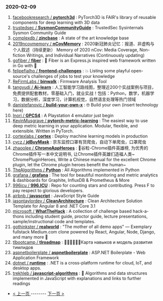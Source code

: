 ### 2020-02-09 
1. [
        facebookresearch /
**pytorch3d**](https://github.com/facebookresearch/pytorch3d) : PyTorch3D is FAIR's library of reusable components for deep learning with 3D data
1. [
        trustedsec /
**SysmonCommunityGuide**](https://github.com/trustedsec/SysmonCommunityGuide) : TrustedSec Sysinternals Sysmon Community Guide
1. [
        complexdb /
**zincbase**](https://github.com/complexdb/zincbase) : A state of the art knowledge base
1. [
        2019ncovmemory /
**nCovMemory**](https://github.com/2019ncovmemory/nCovMemory) : 2020新冠肺炎记忆：报道、非虚构与个人叙述（持续更新） Memory of 2020 nCov: Media Coverage, Non-fiction Writings, and Individual Narratives (Continuously updating)
1. [
        gofiber /
**fiber**](https://github.com/gofiber/fiber) : 🚀 Fiber is an Express.js inspired web framework written in Go with 💖
1. [
        felipefialho /
**frontend-challenges**](https://github.com/felipefialho/frontend-challenges) : 💥 Listing some playful open-source's challenges of jobs to test your knowledge
1. [
        ReFirmLabs /
**binwalk**](https://github.com/ReFirmLabs/binwalk) : Firmware Analysis Tool
1. [
        tangyudi /
**Ai-learn**](https://github.com/tangyudi/Ai-learn) : 人工智能学习路线图，整理近200个实战案例与项目，免费提供配套教材，零基础入门，就业实战！包括：Python，数学，机器学习，数据分析，深度学习，计算机视觉，自然语言处理等热门领域
1. [
        danistefanovic /
**build-your-own-x**](https://github.com/danistefanovic/build-your-own-x) : 🤓 Build your own (insert technology here)
1. [
        Inori /
**GPCS4**](https://github.com/Inori/GPCS4) : A Playstation 4 emulator just begin
1. [
        KevinMusgrave /
**pytorch-metric-learning**](https://github.com/KevinMusgrave/pytorch-metric-learning) : The easiest way to use deep metric learning in your application. Modular, flexible, and extensible. Written in PyTorch.
1. [
        cortexlabs /
**cortex**](https://github.com/cortexlabs/cortex) : Deploy machine learning models in production
1. [
        cycz /
**jdBuyMask**](https://github.com/cycz/jdBuyMask) : 京东监控口罩有货爬虫，自动下单爬虫，口罩爬虫
1. [
        zhaoolee /
**ChromeAppHeroes**](https://github.com/zhaoolee/ChromeAppHeroes) : 🌈谷粒-Chrome插件英雄榜, 为优秀的Chrome插件写一本中文说明书, 让Chrome插件英雄们造福人类~ ChromePluginHeroes, Write a Chinese manual for the excellent Chrome plugin, let the Chrome plugin heroes benefit the human~
1. [
        TheAlgorithms /
**Python**](https://github.com/TheAlgorithms/Python) : All Algorithms implemented in Python
1. [
        grafana /
**grafana**](https://github.com/grafana/grafana) : The tool for beautiful monitoring and metric analytics & dashboards for Graphite, InfluxDB & Prometheus & More
1. [
        996icu /
**996.ICU**](https://github.com/996icu/996.ICU) : Repo for counting stars and contributing. Press F to pay respect to glorious developers.
1. [
        airbnb /
**javascript**](https://github.com/airbnb/javascript) : JavaScript Style Guide
1. [
        jasontaylordev /
**CleanArchitecture**](https://github.com/jasontaylordev/CleanArchitecture) : Clean Architecture Solution Template for Angular 8 and .NET Core 3.1
1. [
        microsoft /
**WhatTheHack**](https://github.com/microsoft/WhatTheHack) : A collection of challenge based hack-a-thons including student guide, proctor guide, lecture presentations, sample/instructional code and templates.
1. [
        gothinkster /
**realworld**](https://github.com/gothinkster/realworld) : "The mother of all demo apps" — Exemplary fullstack Medium.com clone powered by React, Angular, Node, Django, and many more 🏅
1. [
        tlbootcamp /
**tlroadmap**](https://github.com/tlbootcamp/tlroadmap) : 👩🏼‍💻👨🏻‍💻Карта навыков и модель развития тимлидов
1. [
        aspnetboilerplate /
**aspnetboilerplate**](https://github.com/aspnetboilerplate/aspnetboilerplate) : ASP.NET Boilerplate - Web Application Framework
1. [
        dotnet /
**runtime**](https://github.com/dotnet/runtime) : .NET is a cross-platform runtime for cloud, IoT, and desktop apps.
1. [
        trekhleb /
**javascript-algorithms**](https://github.com/trekhleb/javascript-algorithms) : 📝 Algorithms and data structures implemented in JavaScript with explanations and links to further readings 

- [ < 上一页 ](https://github.com/able8/github-trending-daily-record/blob/master/2020-02-08.md) -------- [ 下一页 > ](https://github.com/able8/github-trending-daily-record/blob/master/2020-02-10.md)